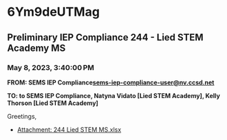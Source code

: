 # 6Ym9deUTMag
## Preliminary IEP Compliance 244 - Lied STEM Academy MS
### May 8, 2023, 3:40:00 PM
**FROM: SEMS IEP Compliance<sems-iep-compliance-user@nv.ccsd.net>**

**TO: to SEMS IEP Compliance, Natyna Vidato [Lied STEM Academy], Kelly Thorson [Lied STEM Academy]**


Greetings, 





* [Attachment: 244 Lied STEM MS.xlsx](6Ym9deUTMag-attachment-1.xlsx)
